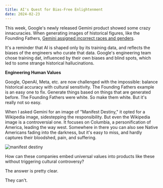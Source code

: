 ```yaml
---
title: AI's Quest for Bias-Free Enlightenment
date: 2024-02-23
---
```


This week, Google's newly released Gemini product showed some crazy innacuracies. When generating images of historical figures, like the Founding Fathers, [Gemini assigned incorrect races and genders](https://www.theverge.com/2024/2/21/24079371/google-ai-gemini-generative-inaccurate-historical).

It's a reminder that AI is shaped only by its training data, and reflects the biases of the engineers who curate that data. Google's engineering team chose training dat, influenced by their own biases and blind spots, which led to some strange historical hallucinations.

**Engineering Human Values**

Google, OpenAI, Meta, etc. are now challenged with the impossible: balance historical accuracy with cultural sensitivity. The Founding Fathers example is an easy one to fix. Generate things based on things that are generated before. The Founding Fathers were white. So make them white. But it's really not so easy.

When I asked Gemini for an image of "Manifest Destiny," it opted for a Wikipedia image, sidestepping the responsibility. But even the Wikipedia image is a controversial one. It focuses on Columbia, a personification of America, leading the way west. Somewhere in there you can also see Native Americans fading into the darkness, but it's easy to miss, and hardly captures their bloodshed, pain, and suffering.

![manifest destiny](/images/American_Progress_(John_Gast_painting).jpg)

How can these companies embed universal values into products like these without triggering cultural controversy? 

The answer is pretty clear.

They can't.